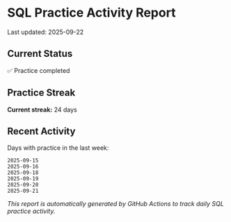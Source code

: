 # SQL Practice Activity Report

Last updated: 2025-09-22

## Current Status

✅ Practice completed

## Practice Streak

**Current streak:** 24 days

## Recent Activity

Days with practice in the last week:

```
2025-09-15
2025-09-16
2025-09-18
2025-09-19
2025-09-20
2025-09-21
```

*This report is automatically generated by GitHub Actions to track daily SQL practice activity.*
